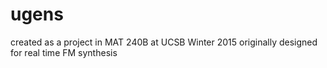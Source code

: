 # ugens
created as a project in MAT 240B at UCSB Winter 2015
originally designed for real time FM synthesis


